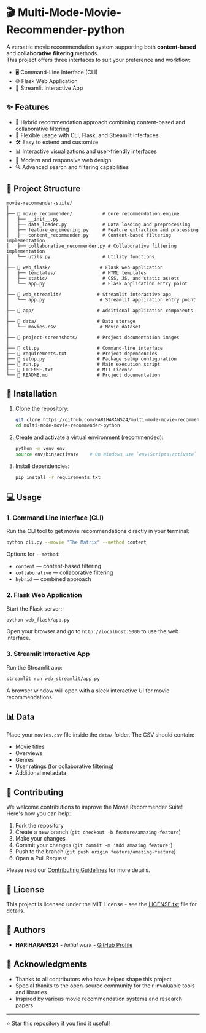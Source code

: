 # 🎬 Multi-Mode-Movie-Recommender-python

A versatile movie recommendation system supporting both **content-based** and **collaborative filtering** methods.  
This project offers three interfaces to suit your preference and workflow:  
- 🖥️ Command-Line Interface (CLI)  
- 🌐 Flask Web Application  
- 📱 Streamlit Interactive App  

## ✨ Features

- 🎯 Hybrid recommendation approach combining content-based and collaborative filtering  
- 🔄 Flexible usage with CLI, Flask, and Streamlit interfaces  
- 🛠️ Easy to extend and customize  
- 📊 Interactive visualizations and user-friendly interfaces
- 🎨 Modern and responsive web design
- 🔍 Advanced search and filtering capabilities

## 📁 Project Structure

```
movie-recommender-suite/
│
├── 📂 movie_recommender/           # Core recommendation engine
│   ├── __init__.py
│   ├── data_loader.py             # Data loading and preprocessing
│   ├── feature_engineering.py     # Feature extraction and processing
│   ├── content_recommender.py     # Content-based filtering implementation
│   ├── collaborative_recommender.py # Collaborative filtering implementation
│   └── utils.py                   # Utility functions
│
├── 📂 web_flask/                  # Flask web application
│   ├── templates/                 # HTML templates
│   ├── static/                    # CSS, JS, and static assets
│   └── app.py                     # Flask application entry point
│
├── 📂 web_streamlit/             # Streamlit interactive app
│   └── app.py                    # Streamlit application entry point
│
├── 📂 app/                       # Additional application components
│
├── 📂 data/                      # Data storage
│   └── movies.csv                # Movie dataset
│
├── 📂 project-screenshots/       # Project documentation images
│
├── 📄 cli.py                     # Command-line interface
├── 📄 requirements.txt           # Project dependencies
├── 📄 setup.py                   # Package setup configuration
├── 📄 run.py                     # Main execution script
├── 📄 LICENSE.txt                # MIT License
└── 📄 README.md                  # Project documentation
```

## 🚀 Installation

1. Clone the repository:
   ```bash
   git clone https://github.com/HARIHARANS24/multi-mode-movie-recommender-python.git
   cd multi-mode-movie-recommender-python
   ```

2. Create and activate a virtual environment (recommended):
   ```bash
   python -m venv env
   source env/bin/activate    # On Windows use `env\Scripts\activate`
   ```

3. Install dependencies:
   ```bash
   pip install -r requirements.txt
   ```

## 💻 Usage

### 1. Command Line Interface (CLI)
Run the CLI tool to get movie recommendations directly in your terminal:
```bash
python cli.py --movie "The Matrix" --method content
```

Options for `--method`:
- `content` — content-based filtering
- `collaborative` — collaborative filtering
- `hybrid` — combined approach

### 2. Flask Web Application
Start the Flask server:
```bash
python web_flask/app.py
```
Open your browser and go to `http://localhost:5000` to use the web interface.

### 3. Streamlit Interactive App
Run the Streamlit app:
```bash
streamlit run web_streamlit/app.py
```
A browser window will open with a sleek interactive UI for movie recommendations.

## 📊 Data
Place your `movies.csv` file inside the `data/` folder. The CSV should contain:
- Movie titles
- Overviews
- Genres
- User ratings (for collaborative filtering)
- Additional metadata

## 🤝 Contributing

We welcome contributions to improve the Movie Recommender Suite! Here's how you can help:

1. Fork the repository
2. Create a new branch (`git checkout -b feature/amazing-feature`)
3. Make your changes
4. Commit your changes (`git commit -m 'Add amazing feature'`)
5. Push to the branch (`git push origin feature/amazing-feature`)
6. Open a Pull Request

Please read our [Contributing Guidelines](CONTRIBUTING.md) for more details.

## 📝 License

This project is licensed under the MIT License - see the [LICENSE.txt](LICENSE.txt) file for details.

## 👥 Authors

- **HARIHARANS24** - *Initial work* - [GitHub Profile](https://github.com/HARIHARANS24)

## 🙏 Acknowledgments

- Thanks to all contributors who have helped shape this project
- Special thanks to the open-source community for their invaluable tools and libraries
- Inspired by various movie recommendation systems and research papers

---

⭐ Star this repository if you find it useful!
